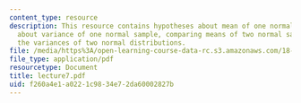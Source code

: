 ```yaml
---
content_type: resource
description: This resource contains hypotheses about mean of one normal sample, hypotheses
  about variance of one normal sample, comparing means of two normal samples and comparing
  the variances of two normal distributions.
file: /media/https%3A/open-learning-course-data-rc.s3.amazonaws.com/18-443-statistics-for-applications-fall-2006/f260a4e1a0221c9834e72da60002827b_lecture7.pdf
file_type: application/pdf
resourcetype: Document
title: lecture7.pdf
uid: f260a4e1-a022-1c98-34e7-2da60002827b
---
```


